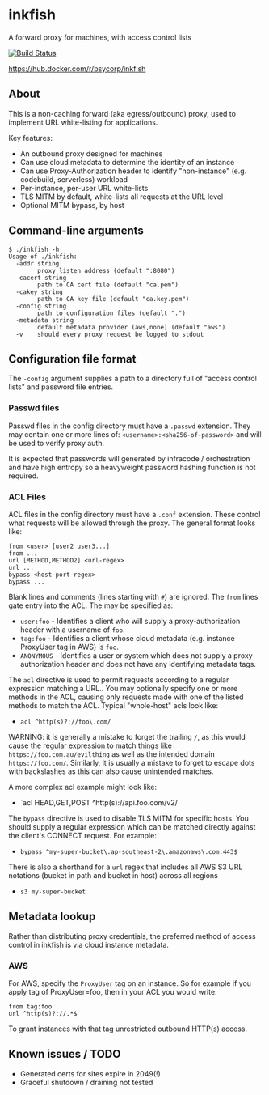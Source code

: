 # inkfish
A forward proxy for machines, with access control lists

[![Build Status](https://travis-ci.org/bsycorp/inkfish.svg?branch=master)](https://travis-ci.org/bsycorp/inkfish)

https://hub.docker.com/r/bsycorp/inkfish

## About

This is a non-caching forward (aka egress/outbound) proxy, used to implement URL 
white-listing for applications. 

Key features:

* An outbound proxy designed for machines
* Can use cloud metadata to determine the identity of an instance
* Can use Proxy-Authorization header to identify "non-instance" (e.g. codebuild, serverless) workload
* Per-instance, per-user URL white-lists
* TLS MITM by default, white-lists all requests at the URL level
* Optional MITM bypass, by host

## Command-line arguments

```
$ ./inkfish -h
Usage of ./inkfish:
  -addr string
    	proxy listen address (default ":8080")
  -cacert string
    	path to CA cert file (default "ca.pem")
  -cakey string
    	path to CA key file (default "ca.key.pem")
  -config string
    	path to configuration files (default ".")
  -metadata string
    	default metadata provider (aws,none) (default "aws")
  -v	should every proxy request be logged to stdout
```

## Configuration file format

The `-config` argument supplies a path to a directory full of "access control lists" and password file
entries. 

### Passwd files

Passwd files in the config directory must have a `.passwd` extension. They may contain one or more 
lines of: `<username>:<sha256-of-password>` and will be used to verify proxy auth.

It is expected that passwords will generated by infracode / orchestration and have high entropy so
a heavyweight password hashing function is not required.

### ACL Files

ACL files in the config directory must have a `.conf` extension. These control what requests will 
be allowed through the proxy. The general format looks like:

```
from <user> [user2 user3...]
from ...
url [METHOD,METHOD2] <url-regex>
url ...
bypass <host-port-regex>
bypass ...
```

Blank lines and comments (lines starting with `#`) are ignored. The `from` lines gate entry into the ACL.
The <user> may be specified as:

* `user:foo` - Identifies a client who will supply a proxy-authorization header with a username of `foo`.
* `tag:foo` - Identifies a client whose cloud metadata (e.g. instance ProxyUser tag in AWS) is `foo`.
* `ANONYMOUS` - Identifies a user or system which does not supply a proxy-authorization header and
               does not have any identifying metadata tags.

The `acl` directive is used to permit requests according to a regular expression matching a URL.. You
may optionally specify one or more methods in the ACL, causing only requests made with one of the listed
methods to match the ACL. Typical "whole-host" acls look like:

* `acl ^http(s)?://foo\.com/`

WARNING: it is generally a mistake to forget the trailing `/`, as this would cause the regular expression
to match things like `https://foo.com.au/evilthing` as well as the intended domain `https://foo.com/`.
Similarly, it is usually a mistake to forget to escape dots with backslashes as this can also cause
unintended matches.

A more complex acl example might look like:

* `acl HEAD,GET,POST ^http(s)://api\.foo\.com/v2/

The `bypass` directive is used to disable TLS MITM for specific hosts. You should supply a regular
expression which can be matched directly against the client's CONNECT request. For example:

* `bypass ^my-super-bucket\.ap-southeast-2\.amazonaws\.com:443$`

There is also a shorthand for a `url` regex that includes all AWS S3 URL notations
 (bucket in path and bucket in host) across all regions

* `s3 my-super-bucket`

## Metadata lookup

Rather than distributing proxy credentials, the preferred method of access control in inkfish is via
cloud instance metadata.

### AWS

For AWS, specify the `ProxyUser` tag on an instance. So for example if you apply tag of ProxyUser=foo,
then in your ACL you would write:

```
from tag:foo
url ^http(s)?://.*$
```

To grant instances with that tag unrestricted outbound HTTP(s) access.

## Known issues / TODO

* Generated certs for sites expire in 2049(!)
* Graceful shutdown / draining not tested

